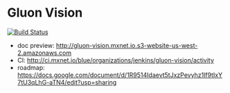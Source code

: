 # Gluon Vision

[![Build Status](http://ci.mxnet.io/job/gluon-vision/badge/icon)](http://ci.mxnet.io/job/gluon-vision/)

- doc preview: http://gluon-vision.mxnet.io.s3-website-us-west-2.amazonaws.com
- CI: http://ci.mxnet.io/blue/organizations/jenkins/gluon-vision/activity
- roadmap: https://docs.google.com/document/d/1R9514Idaevt5tJxzPevyhz1lf9tIxY7tU3qLhG-aTN4/edit?usp=sharing
